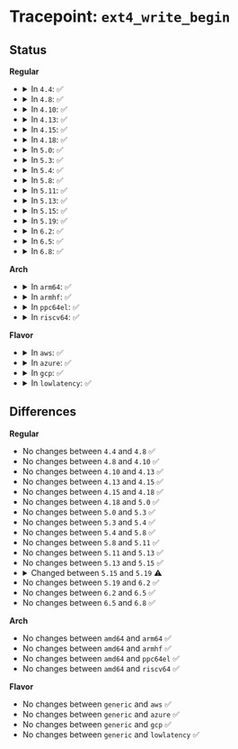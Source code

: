 # Tracepoint: <code>ext4_write_begin</code>

## Status
<b>Regular</b>
<ul>
<li>
<details>
<summary>In <code>4.4</code>: ✅</summary>

Event:

```c
struct trace_event_raw_ext4__write_begin {
    struct trace_entry ent;
    dev_t dev;
    ino_t ino;
    loff_t pos;
    unsigned int len;
    unsigned int flags;
    char __data[0];
};
```
Function:

```c
void trace_event_raw_event_ext4__write_begin(void *__data, struct inode *inode, loff_t pos, unsigned int len, unsigned int flags);
```
</details>
</li>
<li>
<details>
<summary>In <code>4.8</code>: ✅</summary>

Event:

```c
struct trace_event_raw_ext4__write_begin {
    struct trace_entry ent;
    dev_t dev;
    ino_t ino;
    loff_t pos;
    unsigned int len;
    unsigned int flags;
    char __data[0];
};
```
Function:

```c
void trace_event_raw_event_ext4__write_begin(void *__data, struct inode *inode, loff_t pos, unsigned int len, unsigned int flags);
```
</details>
</li>
<li>
<details>
<summary>In <code>4.10</code>: ✅</summary>

Event:

```c
struct trace_event_raw_ext4__write_begin {
    struct trace_entry ent;
    dev_t dev;
    ino_t ino;
    loff_t pos;
    unsigned int len;
    unsigned int flags;
    char __data[0];
};
```
Function:

```c
void trace_event_raw_event_ext4__write_begin(void *__data, struct inode *inode, loff_t pos, unsigned int len, unsigned int flags);
```
</details>
</li>
<li>
<details>
<summary>In <code>4.13</code>: ✅</summary>

Event:

```c
struct trace_event_raw_ext4__write_begin {
    struct trace_entry ent;
    dev_t dev;
    ino_t ino;
    loff_t pos;
    unsigned int len;
    unsigned int flags;
    char __data[0];
};
```
Function:

```c
void trace_event_raw_event_ext4__write_begin(void *__data, struct inode *inode, loff_t pos, unsigned int len, unsigned int flags);
```
</details>
</li>
<li>
<details>
<summary>In <code>4.15</code>: ✅</summary>

Event:

```c
struct trace_event_raw_ext4__write_begin {
    struct trace_entry ent;
    dev_t dev;
    ino_t ino;
    loff_t pos;
    unsigned int len;
    unsigned int flags;
    char __data[0];
};
```
Function:

```c
void trace_event_raw_event_ext4__write_begin(void *__data, struct inode *inode, loff_t pos, unsigned int len, unsigned int flags);
```
</details>
</li>
<li>
<details>
<summary>In <code>4.18</code>: ✅</summary>

Event:

```c
struct trace_event_raw_ext4__write_begin {
    struct trace_entry ent;
    dev_t dev;
    ino_t ino;
    loff_t pos;
    unsigned int len;
    unsigned int flags;
    char __data[0];
};
```
Function:

```c
void trace_event_raw_event_ext4__write_begin(void *__data, struct inode *inode, loff_t pos, unsigned int len, unsigned int flags);
```
</details>
</li>
<li>
<details>
<summary>In <code>5.0</code>: ✅</summary>

Event:

```c
struct trace_event_raw_ext4__write_begin {
    struct trace_entry ent;
    dev_t dev;
    ino_t ino;
    loff_t pos;
    unsigned int len;
    unsigned int flags;
    char __data[0];
};
```
Function:

```c
void trace_event_raw_event_ext4__write_begin(void *__data, struct inode *inode, loff_t pos, unsigned int len, unsigned int flags);
```
</details>
</li>
<li>
<details>
<summary>In <code>5.3</code>: ✅</summary>

Event:

```c
struct trace_event_raw_ext4__write_begin {
    struct trace_entry ent;
    dev_t dev;
    ino_t ino;
    loff_t pos;
    unsigned int len;
    unsigned int flags;
    char __data[0];
};
```
Function:

```c
void trace_event_raw_event_ext4__write_begin(void *__data, struct inode *inode, loff_t pos, unsigned int len, unsigned int flags);
```
</details>
</li>
<li>
<details>
<summary>In <code>5.4</code>: ✅</summary>

Event:

```c
struct trace_event_raw_ext4__write_begin {
    struct trace_entry ent;
    dev_t dev;
    ino_t ino;
    loff_t pos;
    unsigned int len;
    unsigned int flags;
    char __data[0];
};
```
Function:

```c
void trace_event_raw_event_ext4__write_begin(void *__data, struct inode *inode, loff_t pos, unsigned int len, unsigned int flags);
```
</details>
</li>
<li>
<details>
<summary>In <code>5.8</code>: ✅</summary>

Event:

```c
struct trace_event_raw_ext4__write_begin {
    struct trace_entry ent;
    dev_t dev;
    ino_t ino;
    loff_t pos;
    unsigned int len;
    unsigned int flags;
    char __data[0];
};
```
Function:

```c
void trace_event_raw_event_ext4__write_begin(void *__data, struct inode *inode, loff_t pos, unsigned int len, unsigned int flags);
```
</details>
</li>
<li>
<details>
<summary>In <code>5.11</code>: ✅</summary>

Event:

```c
struct trace_event_raw_ext4__write_begin {
    struct trace_entry ent;
    dev_t dev;
    ino_t ino;
    loff_t pos;
    unsigned int len;
    unsigned int flags;
    char __data[0];
};
```
Function:

```c
void trace_event_raw_event_ext4__write_begin(void *__data, struct inode *inode, loff_t pos, unsigned int len, unsigned int flags);
```
</details>
</li>
<li>
<details>
<summary>In <code>5.13</code>: ✅</summary>

Event:

```c
struct trace_event_raw_ext4__write_begin {
    struct trace_entry ent;
    dev_t dev;
    ino_t ino;
    loff_t pos;
    unsigned int len;
    unsigned int flags;
    char __data[0];
};
```
Function:

```c
void trace_event_raw_event_ext4__write_begin(void *__data, struct inode *inode, loff_t pos, unsigned int len, unsigned int flags);
```
</details>
</li>
<li>
<details>
<summary>In <code>5.15</code>: ✅</summary>

Event:

```c
struct trace_event_raw_ext4__write_begin {
    struct trace_entry ent;
    dev_t dev;
    ino_t ino;
    loff_t pos;
    unsigned int len;
    unsigned int flags;
    char __data[0];
};
```
Function:

```c
void trace_event_raw_event_ext4__write_begin(void *__data, struct inode *inode, loff_t pos, unsigned int len, unsigned int flags);
```
</details>
</li>
<li>
<details>
<summary>In <code>5.19</code>: ✅</summary>

Event:

```c
struct trace_event_raw_ext4__write_begin {
    struct trace_entry ent;
    dev_t dev;
    ino_t ino;
    loff_t pos;
    unsigned int len;
    char __data[0];
};
```
Function:

```c
void trace_event_raw_event_ext4__write_begin(void *__data, struct inode *inode, loff_t pos, unsigned int len);
```
</details>
</li>
<li>
<details>
<summary>In <code>6.2</code>: ✅</summary>

Event:

```c
struct trace_event_raw_ext4__write_begin {
    struct trace_entry ent;
    dev_t dev;
    ino_t ino;
    loff_t pos;
    unsigned int len;
    char __data[0];
};
```
Function:

```c
void trace_event_raw_event_ext4__write_begin(void *__data, struct inode *inode, loff_t pos, unsigned int len);
```
</details>
</li>
<li>
<details>
<summary>In <code>6.5</code>: ✅</summary>

Event:

```c
struct trace_event_raw_ext4__write_begin {
    struct trace_entry ent;
    dev_t dev;
    ino_t ino;
    loff_t pos;
    unsigned int len;
    char __data[0];
};
```
Function:

```c
void trace_event_raw_event_ext4__write_begin(void *__data, struct inode *inode, loff_t pos, unsigned int len);
```
</details>
</li>
<li>
<details>
<summary>In <code>6.8</code>: ✅</summary>

Event:

```c
struct trace_event_raw_ext4__write_begin {
    struct trace_entry ent;
    dev_t dev;
    ino_t ino;
    loff_t pos;
    unsigned int len;
    char __data[0];
};
```
Function:

```c
void trace_event_raw_event_ext4__write_begin(void *__data, struct inode *inode, loff_t pos, unsigned int len);
```
</details>
</li>
</ul>
<b>Arch</b>
<ul>
<li>
<details>
<summary>In <code>arm64</code>: ✅</summary>

Event:

```c
struct trace_event_raw_ext4__write_begin {
    struct trace_entry ent;
    dev_t dev;
    ino_t ino;
    loff_t pos;
    unsigned int len;
    unsigned int flags;
    char __data[0];
};
```
Function:

```c
void trace_event_raw_event_ext4__write_begin(void *__data, struct inode *inode, loff_t pos, unsigned int len, unsigned int flags);
```
</details>
</li>
<li>
<details>
<summary>In <code>armhf</code>: ✅</summary>

Event:

```c
struct trace_event_raw_ext4__write_begin {
    struct trace_entry ent;
    dev_t dev;
    ino_t ino;
    loff_t pos;
    unsigned int len;
    unsigned int flags;
    char __data[0];
};
```
Function:

```c
void trace_event_raw_event_ext4__write_begin(void *__data, struct inode *inode, loff_t pos, unsigned int len, unsigned int flags);
```
</details>
</li>
<li>
<details>
<summary>In <code>ppc64el</code>: ✅</summary>

Event:

```c
struct trace_event_raw_ext4__write_begin {
    struct trace_entry ent;
    dev_t dev;
    ino_t ino;
    loff_t pos;
    unsigned int len;
    unsigned int flags;
    char __data[0];
};
```
Function:

```c
void trace_event_raw_event_ext4__write_begin(void *__data, struct inode *inode, loff_t pos, unsigned int len, unsigned int flags);
```
</details>
</li>
<li>
<details>
<summary>In <code>riscv64</code>: ✅</summary>

Event:

```c
struct trace_event_raw_ext4__write_begin {
    struct trace_entry ent;
    dev_t dev;
    ino_t ino;
    loff_t pos;
    unsigned int len;
    unsigned int flags;
    char __data[0];
};
```
Function:

```c
void trace_event_raw_event_ext4__write_begin(void *__data, struct inode *inode, loff_t pos, unsigned int len, unsigned int flags);
```
</details>
</li>
</ul>
<b>Flavor</b>
<ul>
<li>
<details>
<summary>In <code>aws</code>: ✅</summary>

Event:

```c
struct trace_event_raw_ext4__write_begin {
    struct trace_entry ent;
    dev_t dev;
    ino_t ino;
    loff_t pos;
    unsigned int len;
    unsigned int flags;
    char __data[0];
};
```
Function:

```c
void trace_event_raw_event_ext4__write_begin(void *__data, struct inode *inode, loff_t pos, unsigned int len, unsigned int flags);
```
</details>
</li>
<li>
<details>
<summary>In <code>azure</code>: ✅</summary>

Event:

```c
struct trace_event_raw_ext4__write_begin {
    struct trace_entry ent;
    dev_t dev;
    ino_t ino;
    loff_t pos;
    unsigned int len;
    unsigned int flags;
    char __data[0];
};
```
Function:

```c
void trace_event_raw_event_ext4__write_begin(void *__data, struct inode *inode, loff_t pos, unsigned int len, unsigned int flags);
```
</details>
</li>
<li>
<details>
<summary>In <code>gcp</code>: ✅</summary>

Event:

```c
struct trace_event_raw_ext4__write_begin {
    struct trace_entry ent;
    dev_t dev;
    ino_t ino;
    loff_t pos;
    unsigned int len;
    unsigned int flags;
    char __data[0];
};
```
Function:

```c
void trace_event_raw_event_ext4__write_begin(void *__data, struct inode *inode, loff_t pos, unsigned int len, unsigned int flags);
```
</details>
</li>
<li>
<details>
<summary>In <code>lowlatency</code>: ✅</summary>

Event:

```c
struct trace_event_raw_ext4__write_begin {
    struct trace_entry ent;
    dev_t dev;
    ino_t ino;
    loff_t pos;
    unsigned int len;
    unsigned int flags;
    char __data[0];
};
```
Function:

```c
void trace_event_raw_event_ext4__write_begin(void *__data, struct inode *inode, loff_t pos, unsigned int len, unsigned int flags);
```
</details>
</li>
</ul>

## Differences
<b>Regular</b>
<ul>
<li>
No changes between <code>4.4</code> and <code>4.8</code> ✅
</li>
<li>
No changes between <code>4.8</code> and <code>4.10</code> ✅
</li>
<li>
No changes between <code>4.10</code> and <code>4.13</code> ✅
</li>
<li>
No changes between <code>4.13</code> and <code>4.15</code> ✅
</li>
<li>
No changes between <code>4.15</code> and <code>4.18</code> ✅
</li>
<li>
No changes between <code>4.18</code> and <code>5.0</code> ✅
</li>
<li>
No changes between <code>5.0</code> and <code>5.3</code> ✅
</li>
<li>
No changes between <code>5.3</code> and <code>5.4</code> ✅
</li>
<li>
No changes between <code>5.4</code> and <code>5.8</code> ✅
</li>
<li>
No changes between <code>5.8</code> and <code>5.11</code> ✅
</li>
<li>
No changes between <code>5.11</code> and <code>5.13</code> ✅
</li>
<li>
No changes between <code>5.13</code> and <code>5.15</code> ✅
</li>
<li>
<details>
<summary>Changed between <code>5.15</code> and <code>5.19</code> ⚠️</summary>
<ul>
<li>
<b>Event changed. </b>
</li>
<li>
<b>Field removed. </b>
<code>unsigned int flags</code>
</li>
<li>
<b>Func changed. </b>
</li>
<li>
<b>Param removed. </b>
<code>unsigned int flags</code>
</li>
</ul>
</details>
</li>
<li>
No changes between <code>5.19</code> and <code>6.2</code> ✅
</li>
<li>
No changes between <code>6.2</code> and <code>6.5</code> ✅
</li>
<li>
No changes between <code>6.5</code> and <code>6.8</code> ✅
</li>
</ul>
<b>Arch</b>
<ul>
<li>
No changes between <code>amd64</code> and <code>arm64</code> ✅
</li>
<li>
No changes between <code>amd64</code> and <code>armhf</code> ✅
</li>
<li>
No changes between <code>amd64</code> and <code>ppc64el</code> ✅
</li>
<li>
No changes between <code>amd64</code> and <code>riscv64</code> ✅
</li>
</ul>
<b>Flavor</b>
<ul>
<li>
No changes between <code>generic</code> and <code>aws</code> ✅
</li>
<li>
No changes between <code>generic</code> and <code>azure</code> ✅
</li>
<li>
No changes between <code>generic</code> and <code>gcp</code> ✅
</li>
<li>
No changes between <code>generic</code> and <code>lowlatency</code> ✅
</li>
</ul>
